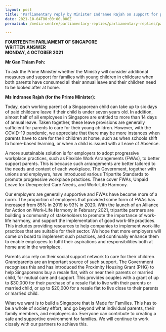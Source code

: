 ```yaml
---
layout: post
title: 'Parliamentary reply by Minister Indranee Rajah on support for parents of young children who have consumed all their annual leave'
date: 2021-10-04T00:00:00.000Z
permalink: /media-centre/parliamentary-replies/parliamentary-replies/parliamentary-reply-by-minister-indranee-rajah-on-support-for-parents-of-young-children-who-have-consumed-all-their-annual-leave

---
```



**FOURTEENTH PARLIAMENT OF SINGAPORE**  
**WRITTEN ANSWER**  
**MONDAY, 4 OCTOBER 2021**

**Mr Gan Thiam Poh:**

To ask the Prime Minister whether the Ministry will consider additional measures and support for families with young children in childcare when both parents have consumed all their annual leave and their children need to be looked after at home. 

**Ms Indranee Rajah (for the Prime Minister):** 

Today, each working parent of a Singaporean child can take up to six days of paid childcare leave if their child is under seven years old. In addition, almost half of all employees in Singapore are entitled to more than 14 days of annual leave. Taken together, these leave provisions are generally sufficient for parents to care for their young children. 
However, with the COVID-19 pandemic, we appreciate that there may be more instances when parents have to care for their children at home, such as when schools shift to home-based learning, or when a child is issued with a Leave of Absence.

A more sustainable solution is for employers to adopt progressive workplace practices, such as Flexible Work Arrangements (FWAs), to better support parents. This is because such arrangements are better tailored to the needs and context of each workplace. The Government, together with unions and employers, have introduced various Tripartite Standards to promote progressive workplace practices. These cover FWAs, Unpaid Leave for Unexpected Care Needs, and Work-Life Harmony. 

Our employers are generally supportive and FWAs have become more of a norm. The proportion of employers that provided some form of FWAs has increased from 85% in 2019 to 93% in 2020. With the launch of an Alliance for Action on Work-Life Harmony in February 2021, tripartite partners are building a community of stakeholders to promote the importance of work-life harmony, and support the implementation of good work-life practices. This includes providing resources to help companies to implement work-life practices that are suitable for their sector. We hope that more employers will come on board to implement such practices, and continually enhance them to enable employees to fulfil their aspirations and responsibilities both at home and in the workplace. 

Parents also rely on their social support network to care for their children. Grandparents are an important source of such support. The Government recognises this and has introduced the Proximity Housing Grant (PHG) to help Singaporeans buy a resale flat, with or near their parents or married child, for mutual care and support. This provides couples with a grant of up to $30,000 for their purchase of a resale flat to live with their parents or married child, or up to $20,000 for a resale flat to live close to their parents or married child. 

What we want is to build a Singapore that is Made for Families. This has to be a whole of society effort, and go beyond what individual parents, their family members, and employers do. Everyone can contribute to creating a safe and supportive environment for families. We will continue to work closely with our partners to achieve this. 
